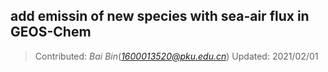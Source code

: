 ## add emissin of new species with sea-air flux in GEOS-Chem
> Contributed: *Bai Bin*(*1600013520@pku.edu.cn*)
> Updated: 2021/02/01

